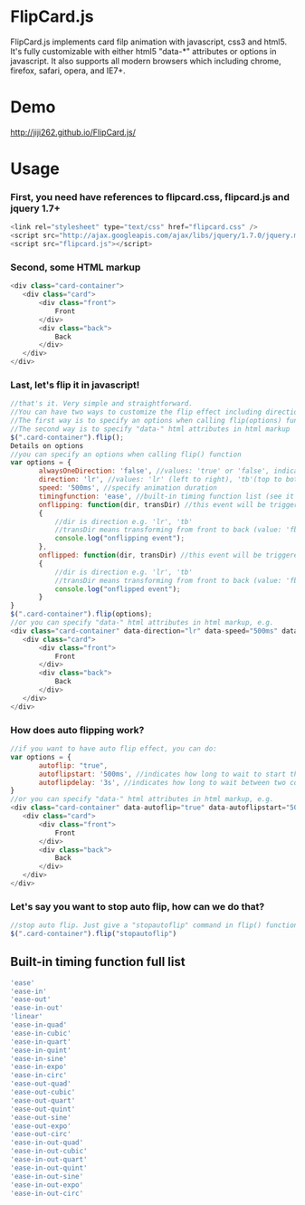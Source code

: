 FlipCard.js
===========
FlipCard.js implements card filp animation with javascript, css3 and html5. It's fully customizable with either html5 "data-*" attributes or options in javascript. It also supports all modern browsers which including chrome, firefox, safari, opera, and IE7+.

Demo
============
http://jiji262.github.io/FlipCard.js/

Usage
============

### First, you need have references to flipcard.css, flipcard.js and jquery 1.7+
```javascript
<link rel="stylesheet" type="text/css" href="flipcard.css" />
<script src="http://ajax.googleapis.com/ajax/libs/jquery/1.7.0/jquery.min.js"></script>
<script src="flipcard.js"></script>
```
### Second, some HTML markup
```javascript
<div class="card-container">
   <div class="card">
       <div class="front">
           Front
       </div>
       <div class="back">
           Back
       </div>
   </div>
</div>
```
### Last, let's flip it in javascript!
```javascript
//that's it. Very simple and straightforward.
//You can have two ways to customize the flip effect including direction, speed, timingfunction, autoflip and so on
//The first way is to specify an options when calling flip(options) function, see details below
//The second way is to specify "data-" html attributes in html markup
$(".card-container").flip();
Details on options
//you can specify an options when calling flip() function
var options = {
       alwaysOneDirection: 'false', //values: 'true' or 'false', indicates if flipping card always in one direction
       direction: 'lr', //values: 'lr' (left to right), 'tb'(top to bottom), 'rl' and 'bt'
       speed: '500ms', //specify animation duration
       timingfunction: 'ease', //built-in timing function list (see it below) or customized cubic-beizer
       onflipping: function(dir, transDir) //this event will be triggered before animation
       {
           //dir is direction e.g. 'lr', 'tb'
           //transDir means transforming from front to back (value: 'fb') or back to front (value: 'bf')
           console.log("onflipping event"); 
       },
       onflipped: function(dir, transDir) //this event will be triggered after animation
       {
           //dir is direction e.g. 'lr', 'tb'
           //transDir means transforming from front to back (value: 'fb') or back to front (value: 'bf')
           console.log("onflipped event"); 
       }
}
$(".card-container").flip(options);
//or you can specify "data-" html attributes in html markup, e.g.
<div class="card-container" data-direction="lr" data-speed="500ms" data-timingfunction="ease">
   <div class="card">
       <div class="front">
           Front
       </div>
       <div class="back">
           Back
       </div>
   </div>
</div>
```
### How does auto flipping work?
```javascript
//if you want to have auto flip effect, you can do:
var options = {
       autoflip: "true",
       autoflipstart: '500ms', //indicates how long to wait to start this autoflip
       autoflipdelay: '3s', //indicates how long to wait between two consective flips
}
//or you can specify "data-" html attributes in html markup, e.g.
<div class="card-container" data-autoflip="true" data-autoflipstart="500ms" data-autoflipdelay="3s">
   <div class="card">
       <div class="front">
           Front
       </div>
       <div class="back">
           Back
       </div>
   </div>
</div>
```
### Let's say you want to stop auto flip, how can we do that?
```javascript
//stop auto flip. Just give a "stopautoflip" command in flip() function
$(".card-container").flip("stopautoflip")
 ```
## Built-in timing function full list
```javascript
'ease'
'ease-in'
'ease-out'
'ease-in-out'
'linear'
'ease-in-quad'
'ease-in-cubic'
'ease-in-quart'
'ease-in-quint'
'ease-in-sine'
'ease-in-expo'
'ease-in-circ'
'ease-out-quad'
'ease-out-cubic'
'ease-out-quart'
'ease-out-quint'
'ease-out-sine'
'ease-out-expo'
'ease-out-circ'
'ease-in-out-quad'
'ease-in-out-cubic'
'ease-in-out-quart'
'ease-in-out-quint'
'ease-in-out-sine'
'ease-in-out-expo'
'ease-in-out-circ'
```